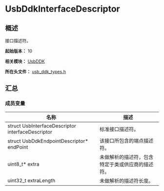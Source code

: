 # UsbDdkInterfaceDescriptor

## 概述

接口描述符。

**起始版本：** 10

**相关模块：** [UsbDDK](capi-usbddk.md)

**所在头文件：** [usb_ddk_types.h](capi-usb-ddk-types-h.md)

## 汇总

### 成员变量

| 名称 | 描述 |
| -- | -- |
| struct UsbInterfaceDescriptor interfaceDescriptor | 标准接口描述符。 |
| struct UsbDdkEndpointDescriptor* endPoint | 该接口所包含的端点描述符。 |
| uint8_t* extra | 未做解析的描述符，包含特定于类或供应商的描述符。 |
| uint32_t extraLength | 未做解析的描述符长度。 |


